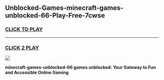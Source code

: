 
## Unblocked-Games-minecraft-games-unblocked-66-Play-Free-7cwse
<h3>
<a href="https://premium76.site?title=minecraft-games-unblocked-66&ref=22A">CLICK TO PLAY</a></h3>
<hr>

<h3>
<a href="https://premium76.site?title=minecraft-games-unblocked-66&ref=22A">CLICK 2 PLAY</a>
  
</h3>

<a href="https://premium76.site?title=minecraft-games-unblocked-66&ref=22A"><img src="https://clearcache.store/games.png"></a>


**minecraft-games-unblocked-66 games unblocked: Your Gateway to Fun and Accessible Online Gaming**
